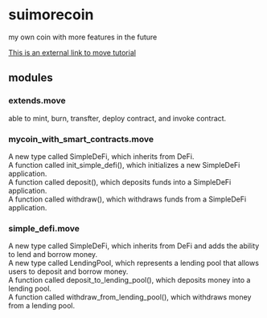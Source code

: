 # suimorecoin
my own coin with more features in the future

[This is an external link to move tutorial][def]



[def]: https://github.com/move-language/move/blob/main/language/documentation/tutorial/README.md

## modules

### extends.move
able to mint, burn, transfter, deploy contract, and invoke contract. <br /> 

### mycoin_with_smart_contracts.move
A new type called SimpleDeFi, which inherits from DeFi.<br /> 
A function called init_simple_defi(), which initializes a new SimpleDeFi application.<br /> 
A function called deposit(), which deposits funds into a SimpleDeFi application.<br /> 
A function called withdraw(), which withdraws funds from a SimpleDeFi application.<br /> 

### simple_defi.move
A new type called SimpleDeFi, which inherits from DeFi and adds the ability to lend and borrow money.<br /> 
A new type called LendingPool, which represents a lending pool that allows users to deposit and borrow money.<br /> 
A function called deposit_to_lending_pool(), which deposits money into a lending pool.<br /> 
A function called withdraw_from_lending_pool(), which withdraws money from a lending pool.<br /> 